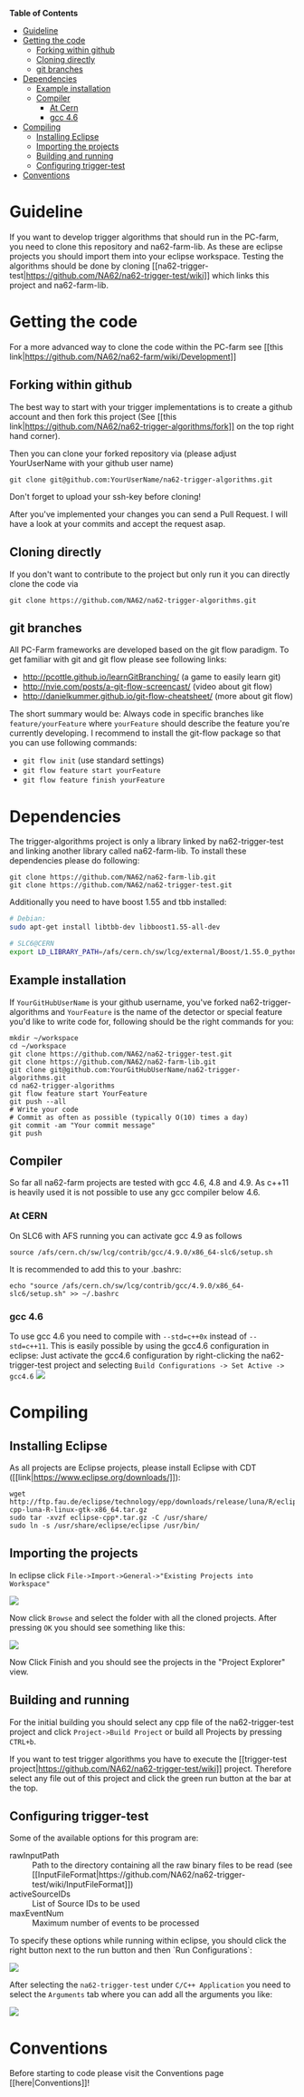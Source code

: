 <!-- START doctoc generated TOC please keep comment here to allow auto update -->
<!-- DON'T EDIT THIS SECTION, INSTEAD RE-RUN doctoc TO UPDATE -->
**Table of Contents** 
- [Guideline](#guideline)
- [Getting the code](#getting-the-code)
  - [Forking within github](#forking-within-github)
  - [Cloning directly](#cloning-directly)
  - [git branches](#git-branches)
- [Dependencies](#dependencies)
  - [Example installation](#example-installation)
  - [Compiler](#compiler)
    - [At Cern](#at-cern)
    - [gcc 4.6](#gcc-46)
- [Compiling](#compiling)
  - [Installing Eclipse](#installing-eclipse)
  - [Importing the projects](#importing-the-projects)
  - [Building and running](#building-and-running)
  - [Configuring trigger-test](#configuring-trigger-test)
- [Conventions](#conventions)

<!-- END doctoc generated TOC please keep comment here to allow auto update -->

# Guideline

If you want to develop trigger algorithms that should run in the PC-farm, you need to clone this repository and na62-farm-lib. As these are eclipse projects you should import them into your eclipse workspace. Testing the algorithms should be done by cloning [[na62-trigger-test|https://github.com/NA62/na62-trigger-test/wiki]] which links this project and na62-farm-lib.

# Getting the code
For a more advanced way to clone the code within the PC-farm see [[this link|https://github.com/NA62/na62-farm/wiki/Development]]
## Forking within github
The best way to start with your trigger implementations is to create a github account and then fork this project (See [[this link|https://github.com/NA62/na62-trigger-algorithms/fork]] on the top right hand corner).

Then you can clone your forked repository via (please adjust YourUserName with your github user name)
```
git clone git@github.com:YourUserName/na62-trigger-algorithms.git
```

Don't forget to upload your ssh-key before cloning!

After you've implemented your changes you can send a Pull Request. I will have a look at your commits and accept the request asap.

## Cloning directly
If you don't want to contribute to the project but only run it you can directly clone the code via 
```
git clone https://github.com/NA62/na62-trigger-algorithms.git
```

## git branches
All PC-Farm frameworks are developed based on the git flow paradigm. To get familiar with git and git flow please see following links:
 * http://pcottle.github.io/learnGitBranching/ (a game to easily learn git)
 * http://nvie.com/posts/a-git-flow-screencast/ (video about git flow)
 * http://danielkummer.github.io/git-flow-cheatsheet/ (more about git flow)

The short summary would be:
Always code in specific branches like ```feature/yourFeature``` where ```yourFeature``` should describe the feature you're currently developing. I recommend to install the git-flow package so that you can use following commands:
 * ```git flow init``` (use standard settings)
 * ```git flow feature start yourFeature```
 * ```git flow feature finish yourFeature```

# Dependencies
The trigger-algorithms project is only a library linked by na62-trigger-test and linking another library called na62-farm-lib. To install these dependencies please do following:
```
git clone https://github.com/NA62/na62-farm-lib.git
git clone https://github.com/NA62/na62-trigger-test.git
```

Additionally you need to have boost 1.55 and tbb installed:
```bash
# Debian:
sudo apt-get install libtbb-dev libboost1.55-all-dev

# SLC6@CERN
export LD_LIBRARY_PATH=/afs/cern.ch/sw/lcg/external/Boost/1.55.0_python2.7/x86_64-slc6-gcc47-opt/lib/:$LD_LIBRARY_PATH
```

## Example installation
If ```YourGitHubUserName``` is your github username, you've forked na62-trigger-algorithms and ```YourFeature``` is the name of the detector or special feature you'd like to write code for, following should be the right commands for you:

```
mkdir ~/workspace
cd ~/workspace
git clone https://github.com/NA62/na62-trigger-test.git
git clone https://github.com/NA62/na62-farm-lib.git
git clone git@github.com:YourGitHubUserName/na62-trigger-algorithms.git
cd na62-trigger-algorithms
git flow feature start YourFeature
git push --all
# Write your code
# Commit as often as possible (typically O(10) times a day)
git commit -am "Your commit message"
git push
```

## Compiler
So far all na62-farm projects are tested with gcc 4.6, 4.8 and 4.9. As c++11 is heavily used it is not possible to use any gcc compiler below 4.6.

### At CERN
On SLC6 with AFS running you can activate gcc 4.9 as follows
```
source /afs/cern.ch/sw/lcg/contrib/gcc/4.9.0/x86_64-slc6/setup.sh
```

It is recommended to add this to your .bashrc:
```
echo "source /afs/cern.ch/sw/lcg/contrib/gcc/4.9.0/x86_64-slc6/setup.sh" >> ~/.bashrc
```

### gcc 4.6
To use gcc 4.6 you need to compile with ```--std=c++0x``` instead of ```--std=c++11```. This is easily possible by using the gcc4.6 configuration in eclipse:
Just activate the gcc4.6 configuration by right-clicking the na62-trigger-test project and selecting ```Build Configurations -> Set Active -> gcc4.6```
![](https://raw.githubusercontent.com/NA62/na62-farm-docs/master/wiki-images/eclipse/gcc4_6-build-configuration.png)

# Compiling
## Installing Eclipse
As all projects are Eclipse projects, please install Eclipse with CDT ([[link|https://www.eclipse.org/downloads/]]):
```
wget http://ftp.fau.de/eclipse/technology/epp/downloads/release/luna/R/eclipse-cpp-luna-R-linux-gtk-x86_64.tar.gz
sudo tar -xvzf eclipse-cpp*.tar.gz -C /usr/share/
sudo ln -s /usr/share/eclipse/eclipse /usr/bin/
```

## Importing the projects
In eclipse click `File->Import->General->"Existing Projects into Workspace"`

![](https://raw.githubusercontent.com/NA62/na62-farm-docs/master/wiki-images/eclipse/importProjects.png)

Now click `Browse` and select the folder with all the cloned projects. After pressing `OK` you should see something like this:

![](https://raw.githubusercontent.com/NA62/na62-farm-docs/master/wiki-images/eclipse/importProjects2.png)

Now Click Finish and you should see the projects in the "Project Explorer" view.

## Building and running
For the initial building you should select any cpp file of the na62-trigger-test project and click `Project->Build Project` or build all Projects by pressing `CTRL+b`.

If you want to test trigger algorithms you have to execute the [[trigger-test project|https://github.com/NA62/na62-trigger-test/wiki]] project. Therefore select any file out of this project and click the green run button at the bar at the top.

## Configuring trigger-test
 Some of the available options for this program are:
<dl>
  <dt>rawInputPath</dt>
  <dd>Path to the directory containing all the raw binary files to be read (see [[InputFileFormat|https://github.com/NA62/na62-trigger-test/wiki/InputFileFormat]])</dd>
  <dt>activeSourceIDs</dt>
  <dd>List of Source IDs to be used</dd>
  <dt>maxEventNum</dt>
  <dd>Maximum number of events to be processed</dd>
</dl>
To specify these options while running within eclipse, you should click the right button next to the run button and then `Run Configurations`:

![](https://raw.githubusercontent.com/NA62/na62-farm-docs/master/wiki-images/eclipse/runConfigs.png)

After selecting the `na62-trigger-test` under `C/C++ Application` you need to select the `Arguments` tab where you can add all the arguments you like:

![](https://raw.githubusercontent.com/NA62/na62-farm-docs/master/wiki-images/eclipse/runConfigs2.png)

# Conventions
Before starting to code please visit the Conventions page [[here|Conventions]]!